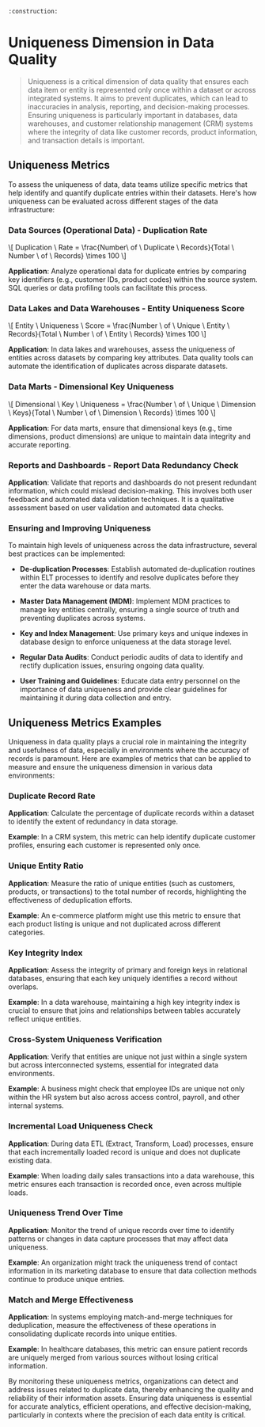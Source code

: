 ```admonish warning title="Page under construction"
:construction:
```

# Uniqueness Dimension in Data Quality
>
> Uniqueness is a critical dimension of data quality that ensures each data item or entity is represented only once within a dataset or across integrated systems. It aims to prevent duplicates, which can lead to inaccuracies in analysis, reporting, and decision-making processes. Ensuring uniqueness is particularly important in databases, data warehouses, and customer relationship management (CRM) systems where the integrity of data like customer records, product information, and transaction details is important.

## Uniqueness Metrics

To assess the uniqueness of data, data teams utilize specific metrics that help identify and quantify duplicate entries within their datasets. Here's how uniqueness can be evaluated across different stages of the data infrastructure:

### Data Sources (Operational Data) - Duplication Rate

\\[ Duplication \ Rate = \frac{Number\ of \ Duplicate \ Records}{Total \ Number \ of \ Records} \times 100 \\]

**Application**: Analyze operational data for duplicate entries by comparing key identifiers (e.g., customer IDs, product codes) within the source system. SQL queries or data profiling tools can facilitate this process.

### Data Lakes and Data Warehouses - Entity Uniqueness Score

\\[ Entity \ Uniqueness \ Score = \frac{Number \ of \ Unique \ Entity \ Records}{Total \ Number \ of \ Entity \ Records} \times 100 \\]

**Application**: In data lakes and warehouses, assess the uniqueness of entities across datasets by comparing key attributes. Data quality tools can automate the identification of duplicates across disparate datasets.

### Data Marts - Dimensional Key Uniqueness

\\[ Dimensional \ Key \ Uniqueness = \frac{Number \ of \ Unique \ Dimension \ Keys}{Total \ Number \ of \ Dimension \ Records} \times 100 \\]

**Application**: For data marts, ensure that dimensional keys (e.g., time dimensions, product dimensions) are unique to maintain data integrity and accurate reporting.

### Reports and Dashboards - Report Data Redundancy Check

**Application**: Validate that reports and dashboards do not present redundant information, which could mislead decision-making. This involves both user feedback and automated data validation techniques. It is a qualitative assessment based on user validation and automated data checks.

### Ensuring and Improving Uniqueness

To maintain high levels of uniqueness across the data infrastructure, several best practices can be implemented:

* **De-duplication Processes**:
  Establish automated de-duplication routines within ELT processes to identify and resolve duplicates before they enter the data warehouse or data marts.

* **Master Data Management (MDM)**:
  Implement MDM practices to manage key entities centrally, ensuring a single source of truth and preventing duplicates across systems.

* **Key and Index Management**:
  Use primary keys and unique indexes in database design to enforce uniqueness at the data storage level.

* **Regular Data Audits**:
  Conduct periodic audits of data to identify and rectify duplication issues, ensuring ongoing data quality.

* **User Training and Guidelines**:
  Educate data entry personnel on the importance of data uniqueness and provide clear guidelines for maintaining it during data collection and entry.

## Uniqueness Metrics Examples

Uniqueness in data quality plays a crucial role in maintaining the integrity and usefulness of data, especially in environments where the accuracy of records is paramount. Here are examples of metrics that can be applied to measure and ensure the uniqueness dimension in various data environments:

### Duplicate Record Rate

**Application**: Calculate the percentage of duplicate records within a dataset to identify the extent of redundancy in data storage.

**Example**: In a CRM system, this metric can help identify duplicate customer profiles, ensuring each customer is represented only once.

### Unique Entity Ratio

**Application**: Measure the ratio of unique entities (such as customers, products, or transactions) to the total number of records, highlighting the effectiveness of deduplication efforts.

**Example**: An e-commerce platform might use this metric to ensure that each product listing is unique and not duplicated across different categories.

### Key Integrity Index

**Application**: Assess the integrity of primary and foreign keys in relational databases, ensuring that each key uniquely identifies a record without overlaps.

**Example**: In a data warehouse, maintaining a high key integrity index is crucial to ensure that joins and relationships between tables accurately reflect unique entities.

### Cross-System Uniqueness Verification

**Application**: Verify that entities are unique not just within a single system but across interconnected systems, essential for integrated data environments.

**Example**: A business might check that employee IDs are unique not only within the HR system but also across access control, payroll, and other internal systems.

### Incremental Load Uniqueness Check

**Application**: During data ETL (Extract, Transform, Load) processes, ensure that each incrementally loaded record is unique and does not duplicate existing data.

**Example**: When loading daily sales transactions into a data warehouse, this metric ensures each transaction is recorded once, even across multiple loads.

### Uniqueness Trend Over Time

**Application**: Monitor the trend of unique records over time to identify patterns or changes in data capture processes that may affect data uniqueness.

**Example**: An organization might track the uniqueness trend of contact information in its marketing database to ensure that data collection methods continue to produce unique entries.

### Match and Merge Effectiveness

**Application**: In systems employing match-and-merge techniques for deduplication, measure the effectiveness of these operations in consolidating duplicate records into unique entities.

**Example**: In healthcare databases, this metric can ensure patient records are uniquely merged from various sources without losing critical information.

By monitoring these uniqueness metrics, organizations can detect and address issues related to duplicate data, thereby enhancing the quality and reliability of their information assets. Ensuring data uniqueness is essential for accurate analytics, efficient operations, and effective decision-making, particularly in contexts where the precision of each data entity is critical.
